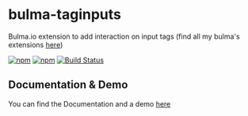 # bulma-taginputs
Bulma.io extension to add interaction on input tags
(find all my bulma's extensions [here](https://wikiki.github.io/))

[![npm](https://img.shields.io/npm/v/bulma-tagsinput.svg)](https://www.npmjs.com/package/bulma-tagsinput)
[![npm](https://img.shields.io/npm/dm/bulma-tagsinput.svg)](https://www.npmjs.com/package/bulma-tagsinput)
[![Build Status](https://travis-ci.org/Wikiki/bulma-tagsinput.svg?branch=master)](https://travis-ci.org/Wikiki/bulma-tagsinput)

Documentation & Demo
---
You can find the Documentation and a demo [here](https://wikiki.github.io/form/tagsinput/)
